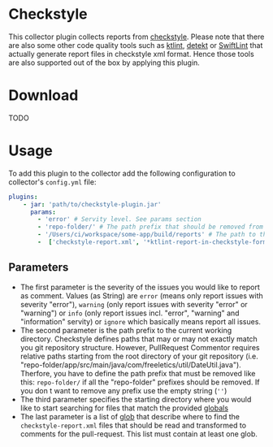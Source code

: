 # Checkstyle
This collector plugin collects reports from [checkstyle](http://checkstyle.sourceforge.net).
Please note that there are also some other code quality tools such as [ktlint](https://ktlint.github.io), [detekt](https://github.com/arturbosch/detekt) or [SwiftLint](https://github.com/realm/SwiftLint)
that actually generate report files in checkstyle xml format. Hence those tools are also supported out of the box by applying this plugin.

# Download
TODO

# Usage
To add this plugin to the collector add the following configuration to collector's `config.yml` file:

```yaml
plugins:
    - jar: 'path/to/checkstyle-plugin.jar'
      params:
        - 'error' # Servity level. See params section
        - 'repo-folder/' # The path prefix that should be removed from lint location for a given issue
        - '/Users/ci/workspace/some-app/build/reports' # The path to the directory where scanning should start
        -  ['checkstyle-report.xml', '*ktlint-report-in-checkstyle-format.xml.xml']  # Glob (similar to regex) to define which checkstyle result files should be read
```

## Parameters
- The first parameter is the severity of the issues you would like to report as comment. Values (as String) are `error` 
(means only report issues with severity "error"), `warning` (only report issues with severity "error" or "warning")
or `info` (only report issues incl. "error", "warning" and "information" servity) or `ignore` which basically means report all issues.
- The second parameter is the path prefix to the current working directory. Checkstyle defines paths that may or may not exactly match 
you git repository structure. However, PullRequest Commentor requires relative paths starting from the root directory of your git repository 
(i.e. "repo-folder/app/src/main/java/com/freeletics/util/DateUtil.java"). Therfore, you have to define the path prefix that must be 
removed like this: `repo-folder/` if all the "repo-folder" prefixes should be removed. If you don
t want to remove any prefix use the empty string (` '' `)
- The third parameter specifies the starting directory where you would like to start searching for files that match the provided 
[globals](https://docs.oracle.com/javase/7/docs/api/java/nio/file/FileSystem.html#getPathMatcher(java.lang.String))
- The last parameter is a list of [glob](https://en.wikipedia.org/wiki/Glob_(programming)) that
 describe where to find the `checkstyle-report.xml` files that should be read and transformed to comments for the pull-request.
 This list must contain at least one glob.
